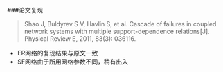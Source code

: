 ###论文复现
>Shao J, Buldyrev S V, Havlin S, et al. Cascade of failures in coupled network systems with multiple support-dependence relations[J]. Physical Review E, 2011, 83(3): 036116.
- ER网络的复现结果与原文一致
- SF网络由于所用网络参数不同，稍有出入
